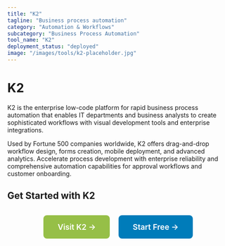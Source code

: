 ```yaml
---
title: "K2"
tagline: "Business process automation"
category: "Automation & Workflows"
subcategory: "Business Process Automation"
tool_name: "K2"
deployment_status: "deployed"
image: "/images/tools/k2-placeholder.jpg"
---
```


# K2

K2 is the enterprise low-code platform for rapid business process automation that enables IT departments and business analysts to create sophisticated workflows with visual development tools and enterprise integrations.

Used by Fortune 500 companies worldwide, K2 offers drag-and-drop workflow design, forms creation, mobile deployment, and advanced analytics. Accelerate process development with enterprise reliability and comprehensive automation capabilities for approval workflows and customer onboarding.

## Get Started with K2

<div style="text-align: center; margin: 2rem 0;">
  <a href="https://www.k2.com" target="_blank" rel="noopener noreferrer" style="display: inline-block; background: #96BF47; color: white; padding: 1rem 2rem; text-decoration: none; border-radius: 8px; font-weight: 600; font-size: 1.1rem; margin-right: 1rem;">Visit K2 →</a>
  <a href="https://www.k2.com/free-trial" target="_blank" rel="noopener noreferrer" style="display: inline-block; background: #007cba; color: white; padding: 1rem 2rem; text-decoration: none; border-radius: 8px; font-weight: 600; font-size: 1.1rem;">Start Free →</a>
</div>